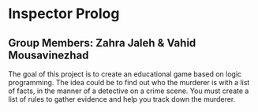 # Inspector Prolog


## Group Members: Zahra Jaleh & Vahid Mousavinezhad


The goal of this project is to create an educational game based on logic programming. The idea could be to find out who the murderer is with a list of facts, in the manner of a detective on a crime scene. You must create a list of rules to gather evidence and help you track down the murderer.
